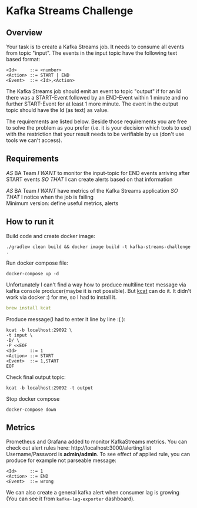 # Kafka Streams Challenge

## Overview
Your task is to create a Kafka Streams job. It needs to consume all events from topic "input".
The events in the input topic have the following text based format:
```ebnf
<Id>     ::= <number>
<Action> ::= START | END
<Event>  ::= <Id>,<Action>
```
The Kafka Streams job should emit an event to topic "output" if for an Id there was a START-Event followed by an END-Event 
within 1 minute and no further START-Event for at least 1 more minute. The event in the output topic should have the 
Id (as text) as value.

The requirements are listed below. Beside those requirements you are free to solve the problem as you prefer 
(i.e. it is your decision which tools to use) with the restriction that your result needs to be verifiable 
by us (don't use tools we can't access).

## Requirements
*AS* BA Team
*I WANT* to monitor the input-topic for END events arriving after START events
*SO THAT* I can create alerts based on that information

*AS* BA Team
*I WANT* have metrics of the Kafka Streams application
*SO THAT* I notice when the job is failing  
Minimum version: define useful metrics, alerts

## How to run it
Build code and create docker image:
```
./gradlew clean build && docker image build -t kafka-streams-challenge .
```
Run docker compose file:
```
docker-compose up -d
```
Unfortunately I can't find a way how to produce multiline text message via kafka console producer(maybe it is not possible).
But [kcat](https://github.com/edenhill/kcat) can do it. It didn't work via docker :) for me, so I had to install it.
```yaml
brew install kcat
```
Produce message(I had to enter it line by line :( ):
```
kcat -b localhost:29092 \
-t input \
-D/ \
-P <<EOF
<Id>     ::= 1
<Action> ::= START
<Event>  ::= 1,START
EOF
```
Check final output topic:
```
kcat -b localhost:29092 -t output
```
Stop docker compose
```
docker-compose down
```

## Metrics
Prometheus and Grafana added to monitor KafkaStreams metrics.
You can check out alert rules here: http://localhost:3000/alerting/list
Username/Password is **admin/admin**.
To see effect of applied rule, you can produce for example not parseable message:
```
<Id>     ::= 1
<Action> ::= END
<Event>  ::= wrong
```
We can also create a general kafka alert when consumer lag is growing (You can see it from `kafka-lag-exporter` dashboard).